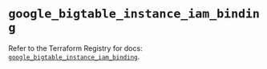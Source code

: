 # `google_bigtable_instance_iam_binding`

Refer to the Terraform Registry for docs: [`google_bigtable_instance_iam_binding`](https://registry.terraform.io/providers/hashicorp/google-beta/6.32.0/docs/resources/google_bigtable_instance_iam_binding).
